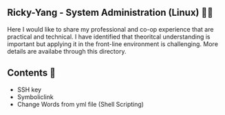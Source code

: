 ## Ricky-Yang - System Administration (Linux) 🧑‍💻

Here I would like to share my professional and co-op experience that are practical and technical. 
I have identified that theoritcal understanding is important but applying it in the front-line environment is challenging. 
More details are availabe through this directory. 

## Contents  📖

- SSH key 
- Symboliclink
- Change Words from yml file (Shell Scripting)


